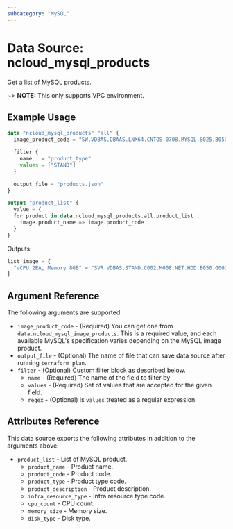```yaml
---
subcategory: "MySQL"
---
```



# Data Source: ncloud_mysql_products

Get a list of MySQL products.

~> **NOTE:** This only supports VPC environment.

## Example Usage

```terraform
data "ncloud_mysql_products" "all" {
  image_product_code = "SW.VDBAS.DBAAS.LNX64.CNTOS.0708.MYSQL.8025.B050"

  filter {
    name   = "product_type"
    values = ["STAND"]
  }

  output_file = "products.json"
}

output "product_list" {
  value = {
  for product in data.ncloud_mysql_products.all.product_list :
    image.product_name => image.product_code
  }
}
```

Outputs:
```terraform
list_image = {
  "vCPU 2EA, Memory 8GB" = "SVR.VDBAS.STAND.C002.M008.NET.HDD.B050.G002"
}
```

## Argument Reference

The following arguments are supported:

* `image_product_code` - (Required) You can get one from `data.ncloud_mysql_image_products`. This is a required value, and each available MySQL's specification varies depending on the MySQL image product.
* `output_file` - (Optional) The name of file that can save data source after running `terraform plan`.
* `filter` - (Optional) Custom filter block as described below.
  * `name` - (Required) The name of the field to filter by
  * `values` - (Required) Set of values that are accepted for the given field.
  * `regex` - (Optional) is `values` treated as a regular expression.

## Attributes Reference

This data source exports the following attributes in addition to the arguments above:

* `product_list` - List of MySQL product.
  * `product_name` - Product name.
  * `product_code` - Product code.
  * `product_type` - Product type code.
  * `product_description` - Product description.
  * `infra_resource_type` - Infra resource type code.
  * `cpu_count` - CPU count.
  * `memory_size` - Memory size.
  * `disk_type` - Disk type.
